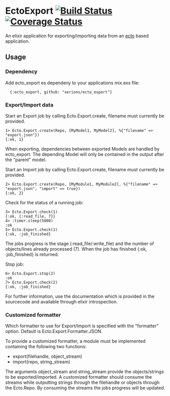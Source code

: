# EctoExport [![Build Status](https://travis-ci.org/xerions/ecto_export.svg)](https://travis-ci.org/xerions/ecto_export) [![Coverage Status](https://coveralls.io/repos/xerions/ecto_export/badge.svg?branch=master&service=github)](https://coveralls.io/github/xerions/ecto_export?branch=master)

An elixir application for exporting/importing data from an [ecto][ecto] based application.

## Usage

### Dependency

Add ecto_export es dependeny to your applications mix.exs file:

```
  {:ecto_export, github: "xerions/ecto_export"}
```

### Export/Import data

Start an Export job by calling Ecto.Export.create, filename must currently be provided.
```
1> Ecto.Export.create(Repo, [MyModel1, MyModel2], %{"filename" => "export.json"})
{:ok, 1}
```
When exporting, dependencies between exported Models are handled by ecto_export.
The depending Model will only be contained in the output after the "parent" model.

Start an Import job by calling Ecto.Export.create, filename must currently be provided.
```
2> Ecto.Export.create(Repo, [MyModule1, MyModule2], %{"filename" => "export.json", "import" => true})
{:ok, 2}
```

Check for the status of a running job:
```
3> Ecto.Export.check(1)
{:ok, {:read_file, 7}}
4> :timer.sleep(5000)
:ok
5> Ecto.Export.check(1)
{:ok, :job_finished}
```
The jobs progress is the stage (:read_file/:write_file) and the number of objects/lines already processed (7).
When the job has finished {:ok, :job_finished} is returned.

Stop job:
```
6> Ecto.Export.stop(2)
:ok
7> Ecto.Export.check(2)
{:ok, :job_finished}
```


For further information, use the documentation which is provided in the sourcecode and available through elixir introspection.

### Customized formatter

Which formatter to use for Export/Import is specified with the "formatter" option.
Default is Ecto.Export.Formatter.JSON.

To provide a customized formatter, a module must be implemented containing the following two functions:

* export(filehandle, object_stream)
* import(repo, string_stream)

The arguments object_stream and string_stream provide the objects/strings to be exported/imported.
A customized formatter should consume the streams while outputting strings through the filehandle or objects through the Ecto.Repo.
By consuming the streams the jobs progress will be updated.

[ecto]: https://github.com/elixir-lang/ecto
